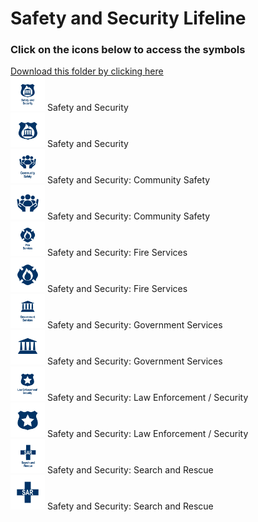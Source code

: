 # Safety and Security Lifeline<br>
### Click on the icons below to access the symbols<br>
<a href='https://minhaskamal.github.io/DownGit/#/home?url=https://github.com/NAPSG/DHS-Symbol-Server/tree/main/dhs-symbol/assets/icons/Infrastructure/Safety and Security Lifeline'>Download this folder by clicking here</a><br><a href='https://github.com/NAPSG/DHS-Symbol-Server/raw/main/dhs-symbol/assets/icons/Lifelines/Safety%20and%20Security%20Lifeline/icon-KFA.svg'><img src='icon-KFA.svg' width='55'></a> Safety and Security<br><a href='https://github.com/NAPSG/DHS-Symbol-Server/raw/main/dhs-symbol/assets/icons/Lifelines/Safety%20and%20Security%20Lifeline/icon-KFB.svg'><img src='icon-KFB.svg' width='55'></a> Safety and Security<br><a href='https://github.com/NAPSG/DHS-Symbol-Server/raw/main/dhs-symbol/assets/icons/Lifelines/Safety%20and%20Security%20Lifeline/icon-KFC.svg'><img src='icon-KFC.svg' width='55'></a> Safety and Security: Community Safety<br><a href='https://github.com/NAPSG/DHS-Symbol-Server/raw/main/dhs-symbol/assets/icons/Lifelines/Safety%20and%20Security%20Lifeline/icon-KFD.svg'><img src='icon-KFD.svg' width='55'></a> Safety and Security: Community Safety<br><a href='https://github.com/NAPSG/DHS-Symbol-Server/raw/main/dhs-symbol/assets/icons/Lifelines/Safety%20and%20Security%20Lifeline/icon-KFE.svg'><img src='icon-KFE.svg' width='55'></a> Safety and Security: Fire Services<br><a href='https://github.com/NAPSG/DHS-Symbol-Server/raw/main/dhs-symbol/assets/icons/Lifelines/Safety%20and%20Security%20Lifeline/icon-KFF.svg'><img src='icon-KFF.svg' width='55'></a> Safety and Security: Fire Services<br><a href='https://github.com/NAPSG/DHS-Symbol-Server/raw/main/dhs-symbol/assets/icons/Lifelines/Safety%20and%20Security%20Lifeline/icon-KFG.svg'><img src='icon-KFG.svg' width='55'></a> Safety and Security: Government Services<br><a href='https://github.com/NAPSG/DHS-Symbol-Server/raw/main/dhs-symbol/assets/icons/Lifelines/Safety%20and%20Security%20Lifeline/icon-KFH.svg'><img src='icon-KFH.svg' width='55'></a> Safety and Security: Government Services<br><a href='https://github.com/NAPSG/DHS-Symbol-Server/raw/main/dhs-symbol/assets/icons/Lifelines/Safety%20and%20Security%20Lifeline/icon-KFI.svg'><img src='icon-KFI.svg' width='55'></a> Safety and Security: Law Enforcement / Security<br><a href='https://github.com/NAPSG/DHS-Symbol-Server/raw/main/dhs-symbol/assets/icons/Lifelines/Safety%20and%20Security%20Lifeline/icon-KFJ.svg'><img src='icon-KFJ.svg' width='55'></a> Safety and Security: Law Enforcement / Security<br><a href='https://github.com/NAPSG/DHS-Symbol-Server/raw/main/dhs-symbol/assets/icons/Lifelines/Safety%20and%20Security%20Lifeline/icon-KFK.svg'><img src='icon-KFK.svg' width='55'></a> Safety and Security: Search and Rescue<br><a href='https://github.com/NAPSG/DHS-Symbol-Server/raw/main/dhs-symbol/assets/icons/Lifelines/Safety%20and%20Security%20Lifeline/icon-KFL.svg'><img src='icon-KFL.svg' width='55'></a> Safety and Security: Search and Rescue<br>
